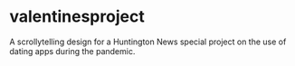 # valentinesproject
 A scrollytelling design for a Huntington News special project on the use of dating apps during the pandemic.
